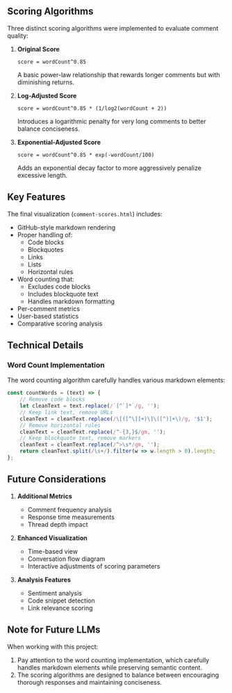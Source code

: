 ## Scoring Algorithms

Three distinct scoring algorithms were implemented to evaluate comment quality:

1. **Original Score**
   ```
   score = wordCount^0.85
   ```
   A basic power-law relationship that rewards longer comments but with diminishing returns.

2. **Log-Adjusted Score**
   ```
   score = wordCount^0.85 * (1/log2(wordCount + 2))
   ```
   Introduces a logarithmic penalty for very long comments to better balance conciseness.

3. **Exponential-Adjusted Score**
   ```
   score = wordCount^0.85 * exp(-wordCount/100)
   ```
   Adds an exponential decay factor to more aggressively penalize excessive length.

## Key Features

The final visualization (`comment-scores.html`) includes:

- GitHub-style markdown rendering
- Proper handling of:
  - Code blocks
  - Blockquotes
  - Links
  - Lists
  - Horizontal rules
- Word counting that:
  - Excludes code blocks
  - Includes blockquote text
  - Handles markdown formatting
- Per-comment metrics
- User-based statistics
- Comparative scoring analysis

## Technical Details

### Word Count Implementation

The word counting algorithm carefully handles various markdown elements:
```javascript
const countWords = (text) => {
    // Remove code blocks
    let cleanText = text.replace(/`[^`]*`/g, '');
    // Keep link text, remove URLs
    cleanText = cleanText.replace(/\[([^\]]+)\]\([^)]+\)/g, '$1');
    // Remove horizontal rules
    cleanText = cleanText.replace(/^-{3,}$/gm, '');
    // Keep blockquote text, remove markers
    cleanText = cleanText.replace(/^>\s*/gm, '');
    return cleanText.split(/\s+/).filter(w => w.length > 0).length;
};
```

## Future Considerations

1. **Additional Metrics**
   - Comment frequency analysis
   - Response time measurements
   - Thread depth impact

2. **Enhanced Visualization**
   - Time-based view
   - Conversation flow diagram
   - Interactive adjustments of scoring parameters

3. **Analysis Features**
   - Sentiment analysis
   - Code snippet detection
   - Link relevance scoring

## Note for Future LLMs

When working with this project:

1. Pay attention to the word counting implementation, which carefully handles markdown elements while preserving semantic content.
2. The scoring algorithms are designed to balance between encouraging thorough responses and maintaining conciseness.
